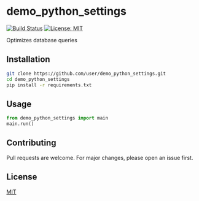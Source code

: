 # demo_python_settings

[![Build Status](https://img.shields.io/badge/build-passing-brightgreen.svg)]()
[![License: MIT](https://img.shields.io/badge/License-MIT-yellow.svg)]()

Optimizes database queries

## Installation

```bash
git clone https://github.com/user/demo_python_settings.git
cd demo_python_settings
pip install -r requirements.txt
```

## Usage

```python
from demo_python_settings import main
main.run()
```

## Contributing

Pull requests are welcome. For major changes, please open an issue first.

## License

[MIT](LICENSE)
